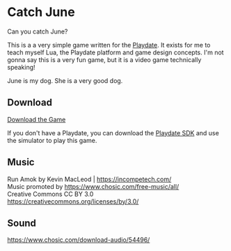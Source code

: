 # Catch June

Can you catch June?

This is a a very simple game written for the [Playdate](https://play.date). It exists for me to teach myself Lua, the Playdate platform and game design concepts. I'm not gonna say this is a very fun game, but it is a video game technically speaking!

June is my dog. She is a very good dog. 

## Download 
[Download the Game](https://github.com/edcorcoran/catch-june/raw/refs/heads/main/Catch%20June.pdx.zip)

If you don't have a Playdate, you can download the [Playdate SDK](https://play.date/dev/) and use the simulator to play this game.

## Music
Run Amok by Kevin MacLeod | https://incompetech.com/  
Music promoted by https://www.chosic.com/free-music/all/  
Creative Commons CC BY 3.0  
https://creativecommons.org/licenses/by/3.0/  
 
## Sound
https://www.chosic.com/download-audio/54496/
